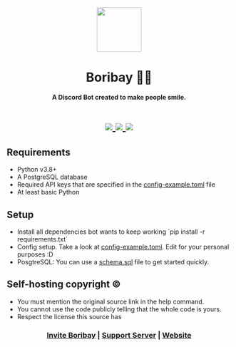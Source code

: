 <h2 align="center">
  <img src="https://cdn.discordapp.com/attachments/766571630268252180/827824066869985280/circle.png" height='100px' width='100px'>
</h2>

<h1 align="center">Boribay 💂‍♂️</h1>
<h4 align="center">A Discord Bot created to make people smile.</h4>

<h1 align="center">
  <a href="https://top.gg/bot/735397931355471893">
    <img src="https://top.gg/api/widget/servers/735397931355471893.svg" />
  </a>

  <a href="https://top.gg/bot/735397931355471893">
    <img src="https://top.gg/api/widget/upvotes/735397931355471893.svg" />
  </a>

  <a href="https://top.gg/bot/735397931355471893">
    <img src="https://top.gg/api/widget/owner/735397931355471893.svg" />
  </a>
</h1>

<h2>Requirements</h2>
<ul>
    <li>Python v3.8+</li>
    <li>A PostgreSQL database</li>
    <li>Required API keys that are specified in the <a href="https://github.com/Dositan/Boribay/blob/master/boribay/data/main/config-example.toml">config-example.toml</a> file</li>
    <li>At least basic Python</li>
</ul>

<h2>Setup</h2>
<ul>
    <li>Install all dependencies bot wants to keep working `pip install -r requirements.txt`</li>
    <li>Config setup. Take a look at <a href="https://github.com/Dositan/Boribay/blob/master/boribay/data/main/config-example.toml">config-example.toml</a>. Edit for your personal purposes :D</li>
    <li>PosgtreSQL: You can use a <a href="https://github.com/Dositan/Boribay/blob/master/boribay/data/main/schema.sql">schema.sql</a> file to get started quickly.</li>
</ul>

<h2>Self-hosting copyright ©</h2>
<ul>
    <li>You must mention the original source link in the help command.</li>
    <li>You cannot use the code publicly telling that the whole code is yours.</li>
    <li>Respect the license this source has</li> 
</ul>

<h3 align="center"><a href="https://discord.com/api/oauth2/authorize?client_id=735397931355471893&permissions=8&scope=bot">Invite Boribay</a> | <a href="https://discord.gg/B4k8tmPDbz">Support Server</a> | <a href="https://boribay.netlify.app/">Website</a></h3>
